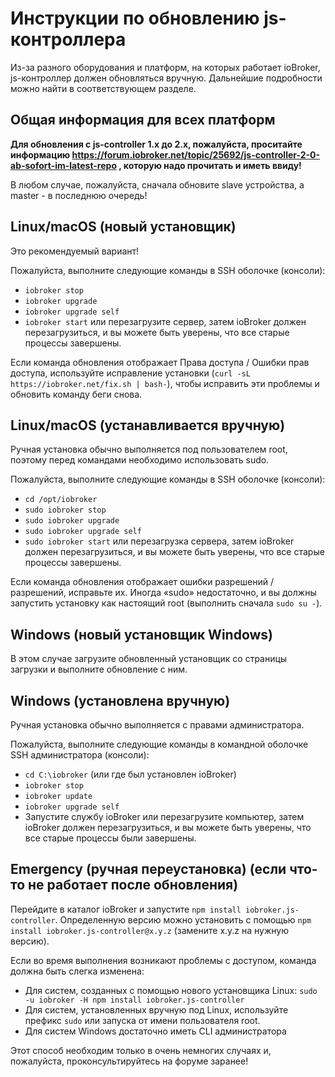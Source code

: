 # Инструкции по обновлению js-контроллера

Из-за разного оборудования и платформ, на которых работает ioBroker, js-контроллер должен обновляться вручную. Дальнейшие подробности можно найти в соответствующем разделе.

## Общая информация для всех платформ

**Для обновления с js-controller 1.x до 2.x, пожалуйста, проситайте информацию https://forum.iobroker.net/topic/25692/js-controller-2-0-ab-sofort-im-latest-repo , которую надо прочитать и иметь ввиду!**

В любом случае, пожалуйста, сначала обновите slave устройства, а master - в последнюю очередь!

## Linux/macOS (новый установщик)
Это рекомендуемый вариант!

Пожалуйста, выполните следующие команды в SSH оболочке (консоли):
* `iobroker stop`
* `iobroker upgrade`
* `iobroker upgrade self`
* `iobroker start` или перезагрузите сервер, затем ioBroker должен перезагрузиться, и вы можете быть уверены, что все старые процессы завершены.

Если команда обновления отображает Права доступа / Ошибки прав доступа, используйте исправление установки (`curl -sL https://iobroker.net/fix.sh | bash-`), чтобы исправить эти проблемы и обновить команду беги снова.

## Linux/macOS (устанавливается вручную)

Ручная установка обычно выполняется под пользователем root, поэтому перед командами необходимо использовать sudo.

Пожалуйста, выполните следующие команды в SSH оболочке (консоли):
* `cd /opt/iobroker`
* `sudo iobroker stop`
* `sudo iobroker upgrade`
* `sudo iobroker upgrade self`
* `sudo iobroker start` или перезагрузка сервера, затем ioBroker должен перезагрузиться, и вы можете быть уверены, что все старые процессы завершены.

Если команда обновления отображает ошибки разрешений / разрешений, исправьте их. Иногда «sudo» недостаточно, и вы должны запустить установку как настоящий root (выполнить сначала `sudo su -`).

## Windows (новый установщик Windows)
В этом случае загрузите обновленный установщик со страницы загрузки и выполните обновление с ним.

## Windows (установлена вручную)
Ручная установка обычно выполняется с правами администратора.

Пожалуйста, выполните следующие команды в командной оболочке SSH администратора (консоли):
* `cd C:\iobroker` (или где был установлен ioBroker)
* `iobroker stop`
* `iobroker update`
* `iobroker upgrade self`
* Запустите службу ioBroker или перезагрузите компьютер, затем ioBroker должен перезагрузиться, и вы можете быть уверены, что все старые процессы были завершены.

## Emergency (ручная переустановка) (если что-то не работает после обновления)
Перейдите в каталог ioBroker и запустите `npm install iobroker.js-controller`. Определенную версию можно установить с помощью `npm install iobroker.js-controller@x.y.z` (замените x.y.z на нужную версию).

Если во время выполнения возникают проблемы с доступом, команда должна быть слегка изменена:
* Для систем, созданных с помощью нового установщика Linux: `sudo -u iobroker -H npm install iobroker.js-controller`
* Для систем, установленных вручную под Linux, используйте префикс `sudo` или запуска от имени пользователя root.
* Для систем Windows достаточно иметь CLI администратора

Этот способ необходим только в очень немногих случаях и, пожалуйста, проконсультируйтесь на форуме заранее!
